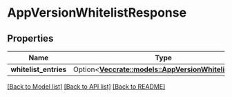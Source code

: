# AppVersionWhitelistResponse

## Properties

Name | Type | Description | Notes
------------ | ------------- | ------------- | -------------
**whitelist_entries** | Option<[**Vec<crate::models::AppVersionWhitelistEntry>**](AppVersionWhitelistEntry.md)> |  | [optional]

[[Back to Model list]](../README.md#documentation-for-models) [[Back to API list]](../README.md#documentation-for-api-endpoints) [[Back to README]](../README.md)


